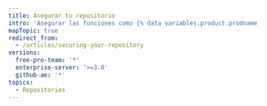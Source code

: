 ```yaml
---
title: Asegurar tu repositorio
intro: 'Asegurar las funciones como {% data variables.product.prodname_secret_scanning %} protegen los datos de tu repositorio.'
mapTopic: true
redirect_from:
  - /articles/securing-your-repository
versions:
  free-pro-team: '*'
  enterprise-server: '>=3.0'
  github-ae: '*'
topics:
  - Repositories
---
```


